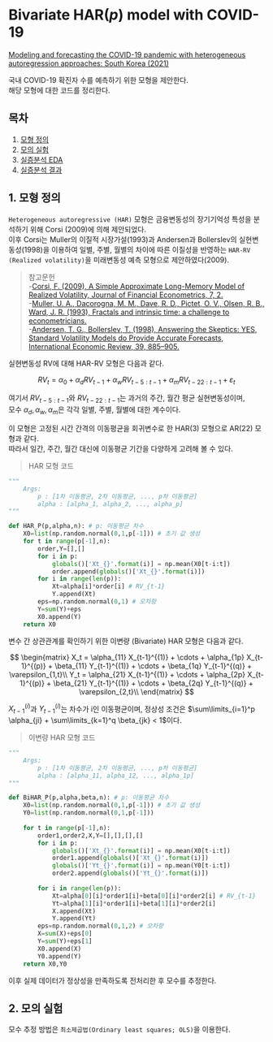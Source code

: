 # Bivariate HAR($p$) model with COVID-19
 
[Modeling and forecasting the COVID-19 pandemic with heterogeneous autoregression approaches: South Korea (2021)](https://www.sciencedirect.com/science/article/pii/S2211379721007233?via%3Dihub)

국내 COVID-19 확진자 수를 예측하기 위한 모형을 제안한다.  
해당 모형에 대한 코드를 정리한다.

## 목차
1. [모형 정의](#1-모형-정의)
2. [모의 실험](#2-모의-실험)
3. [실증분석 EDA](#3-실증분석-eda)
4. [실증분석 결과](#4-실증분석-결과)

## 1. 모형 정의

`Heterogeneous autoregressive (HAR)` 모형은 금융변동성의 장기기억성 특성을 분석하기 위해 Corsi (2009)에 의해 제안되었다.  
이후 Corsi는 Muller의 이질적 시장가설(1993)과 Andersen과 Bollerslev의 실현변동성(1998)을 이용하여 일별, 주별, 월별의 차이에 따른 
이질성을 반영하는 `HAR-RV (Realized volatility)`을 미래변동성 예측 모형으로 제안하였다(2009).

> 참고문헌  
-[Corsi, F. (2009), A Simple Approximate Long-Memory Model of Realized Volatility, Journal of Financial Econometrics, 7, 2.](https://doi.org/10.1093/jjfinec/nbp001)  
-[Muller, U. A., Dacorogna, M. M., Dave, R. D., Pictet, O. V., Olsen, R. B., Ward, J. R. (1993), Fractals and intrinsic time: a challenge to econometricians.](https://ssrn.com/abstract=5370)  
-[Andersen, T. G., Bollerslev, T. (1998), Answering the Skeptics: YES, Standard Volatility Models do Provide Accurate Forecasts, International Economic Review, 39, 885–905.](https://doi.org/10.2307/2527343)  

실현변동성 RV에 대해 HAR-RV 모형은 다음과 같다.

$$
RV_t = \alpha_0 + \alpha_d RV_{t-1} + \alpha_w RV_{t-5:t-1} + \alpha_m RV_{t-22:t-1} + \varepsilon_t
$$

여기서 $RV_{t-5:t-1}$와 $RV_{t-22:t-1}$는 과거의 주간, 월간 평균 실현변동성이며,  
모수 $\alpha_d, \alpha_w, \alpha_m$은 각각 일별, 주별, 월별에 대한 계수이다.  

이 모형은 고정된 시간 간격의 이동평균을 회귀변수로 한 HAR(3) 모형으로 AR(22) 모형과 같다.  
따라서 일간, 주간, 월간 대신에 이동평균 기간을 다양하게 고려해 볼 수 있다.  

> HAR 모형 코드

````python
"""
    Args:
        p : [1차 이동평균, 2차 이동평균, ..., p차 이동평균]
        alpha : [alpha_1, alpha_2, ..., alpha_p]
"""

def HAR_P(p,alpha,n): # p: 이동평균 차수
    X0=list(np.random.normal(0,1,p[-1])) # 초기 값 생성
    for t in range(p[-1],n):
        order,Y=[],[]
        for i in p:
            globals()['Xt_{}'.format(i)] = np.mean(X0[t-i:t])
            order.append(globals()['Xt_{}'.format(i)])
        for i in range(len(p)):
            Xt=alpha[i]*order[i] # RV_{t-1}
            Y.append(Xt)
        eps=np.random.normal(0,1) # 오차항
        Y=sum(Y)+eps
        X0.append(Y)
    return X0
````

변수 간 상관관계를 확인하기 위한 이변량 (Bivariate) HAR 모형은 다음과 같다.  

$$
\begin{matrix}
X_t = \alpha_{11} X_{t-1}^{(1)} + \cdots + \alpha_{1p} X_{t-1}^{(p)} + \beta_{11} Y_{t-1}^{(1)} + \cdots + \beta_{1q} Y_{t-1}^{(q)} + \varepsilon_{1,t}\\
Y_t = \alpha_{21} X_{t-1}^{(1)} + \cdots + \alpha_{2p} X_{t-1}^{(p)} + \beta_{21} Y_{t-1}^{(1)} + \cdots + \beta_{2q} Y_{t-1}^{(q)} + \varepsilon_{2,t}\\
\end{matrix}
$$

$X_{t-1}^{(i)}$과 $Y_{t-1}^{(i)}$는 차수가 i인 이동평균이며, 
정상성 조건은 $\sum\limits_{i=1}^p \alpha_{ji} + \sum\limits_{k=1}^q \beta_{jk} < 1$이다.  

> 이변량 HAR 모형 코드

```python
"""
    Args:
        p : [1차 이동평균, 2차 이동평균, ..., p차 이동평균]
        alpha : [alpha_11, alpha_12, ..., alpha_1p]
"""

def BiHAR_P(p,alpha,beta,n): # p: 이동평균 차수
    X0=list(np.random.normal(0,1,p[-1])) # 초기 값 생성
    Y0=list(np.random.normal(0,1,p[-1]))
    
    for t in range(p[-1],n):
        order1,order2,X,Y=[],[],[],[]
        for i in p:
            globals()['Xt_{}'.format(i)] = np.mean(X0[t-i:t])
            order1.append(globals()['Xt_{}'.format(i)])
            globals()['Yt_{}'.format(i)] = np.mean(Y0[t-i:t])
            order2.append(globals()['Yt_{}'.format(i)])
                
        for i in range(len(p)):
            Xt=alpha[0][i]*order1[i]+beta[0][i]*order2[i] # RV_{t-1}
            Yt=alpha[1][i]*order1[i]+beta[1][i]*order2[i]
            X.append(Xt)
            Y.append(Yt)
        eps=np.random.normal(0,1,2) # 오차항
        X=sum(X)+eps[0]
        Y=sum(Y)+eps[1]
        X0.append(X)
        Y0.append(Y)     
    return X0,Y0
```

이후 실제 데이터가 정상성을 만족하도록 전처리한 후 모수를 추정한다.

## 2. 모의 실험

모수 추정 방법은 `최소제곱법(Ordinary least squares; OLS)`을 이용한다.  
